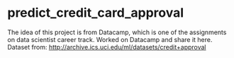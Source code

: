 # predict_credit_card_approval

The idea of this project is from Datacamp, which is one of the assignments on data scientist career track. 
Worked on Datacamp and share it here. 
Dataset from: http://archive.ics.uci.edu/ml/datasets/credit+approval
